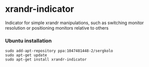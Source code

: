 # xrandr-indicator
Indicator for simple xrandr manipulations, such as switching monitor resolution or positioning monitors relative to others

### Ubuntu installation

    sudo add-apt-repository ppa:1047481448-2/sergkolo
    sudo apt-get update
    sudo apt-get install xrandr-indicator
        
